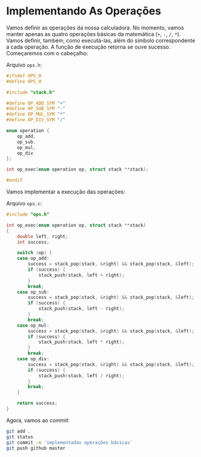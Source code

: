 # Implementando As Operações

Vamos definir as operações da nossa calculadora. No momento, vamos manter apenas
as quatro operações básicas da matemática (`+`, `-`, `/`, `*`). Vamos definir,
também, como executá-las, além do símbolo correspondente a cada operação. A
função de execução retorna se ouve sucesso. Começaremos com o cabeçalho:

Arquivo `ops.h`:
```C
#ifndef OPS_H
#define OPS_H

#include "stack.h"

#define OP_ADD_SYM "+"
#define OP_SUB_SYM "-"
#define OP_MUL_SYM "*"
#define OP_DIV_SYM "/"

enum operation {
    op_add,
    op_sub,
    op_mul,
    op_div
};

int op_exec(enum operation op, struct stack **stack);

#endif
```

Vamos implementar a execução das operações:

Arquivo `ops.c`:
```C
#include "ops.h"

int op_exec(enum operation op, struct stack **stack)
{
    double left, right;
    int success;

    switch (op) {
    case op_add:
        success = stack_pop(stack, &right) && stack_pop(stack, &left);
        if (success) {
            stack_push(stack, left + right);
        }
        break;
    case op_sub:
        success = stack_pop(stack, &right) && stack_pop(stack, &left);
        if (success) {
            stack_push(stack, left - right);
        }
        break;
    case op_mul:
        success = stack_pop(stack, &right) && stack_pop(stack, &left);
        if (success) {
            stack_push(stack, left * right);
        }
        break;
    case op_div:
        success = stack_pop(stack, &right) && stack_pop(stack, &left);
        if (success) {
            stack_push(stack, left / right);
        }
        break;
    }

    return success;
}
```

Agora, vamos ao _commit_:

```sh
git add .
git status
git commit -m 'implementadas operações básicas'
git push github master
```
